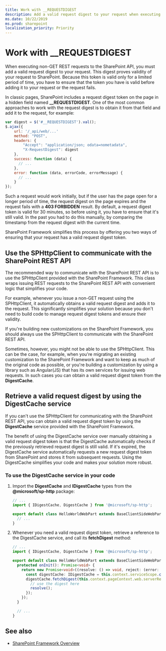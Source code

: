 ```yaml
---
title: Work with __REQUESTDIGEST
description: Add a valid request digest to your request when executing non-GET REST requests to the SharePoint API.
ms.date: 10/22/2019
ms.prod: sharepoint
localization_priority: Priority
---
```

# Work with __REQUESTDIGEST

When executing non-GET REST requests to the SharePoint API, you must add a valid request digest to your request. This digest proves validity of your request to SharePoint. Because this token is valid only for a limited period of time, you have to ensure that the token you have is valid before adding it to your request or the request fails.

In classic pages, SharePoint includes a request digest token on the page in a hidden field named **__REQUESTDIGEST**. One of the most common approaches to work with the request digest is to obtain it from that field and add it to the request, for example:

```javascript
var digest = $('#__REQUESTDIGEST').val();
$.ajax({
    url: '/_api/web/...'
    method: "POST",
    headers: {
        "Accept": "application/json; odata=nometadata",
        "X-RequestDigest": digest
    },
    success: function (data) {
      // ...
    },
    error: function (data, errorCode, errorMessage) {
      // ...
    }
});
```

Such a request would work initially, but if the user has the page open for a longer period of time, the request digest on the page expires and the request fails with a **403 FORBIDDEN** result. By default, a request digest token is valid for 30 minutes, so before using it, you have to ensure that it's still valid. In the past you had to do this manually, by comparing the timestamp from the request digest with the current time.

SharePoint Framework simplifies this process by offering you two ways of ensuring that your request has a valid request digest token.

## Use the SPHttpClient to communicate with the SharePoint REST API

The recommended way to communicate with the SharePoint REST API is to use the SPHttpClient provided with the SharePoint Framework. This class wraps issuing REST requests to the SharePoint REST API with convenient logic that simplifies your code.

For example, whenever you issue a non-GET request using the SPHttpClient, it automatically obtains a valid request digest and adds it to the request. This significantly simplifies your solution because you don't need to build code to manage request digest tokens and ensure their validity.

If you're building new customizations on the SharePoint Framework, you should always use the SPHttpClient to communicate with the SharePoint REST API.

Sometimes, however, you might not be able to use the SPHttpClient. This can be the case, for example, when you're migrating an existing customization to the SharePoint Framework and want to keep as much of the original code as possible, or you're building a customization by using a library such as Angular(JS) that has its own services for issuing web requests. In such cases you can obtain a valid request digest token from the **DigestCache**.

## Retrieve a valid request digest by using the DigestCache service

If you can't use the SPHttpClient for communicating with the SharePoint REST API, you can obtain a valid request digest token by using the **DigestCache** service provided with the SharePoint Framework.

The benefit of using the DigestCache service over manually obtaining a valid request digest token is that the DigestCache automatically checks if the previously retrieved request digest is still valid. If it's expired, the DigestCache service automatically requests a new request digest token from SharePoint and stores it from subsequent requests. Using the DigestCache simplifies your code and makes your solution more robust.

### To use the DigestCache service in your code

1. Import the **DigestCache** and **IDigestCache** types from the **\@microsoft/sp-http** package:

    ```typescript
    // ...
    import { IDigestCache, DigestCache } from '@microsoft/sp-http';

    export default class HelloWorldWebPart extends BaseClientSideWebPart<IHelloWorldWebPartProps> {
      // ...
    }
    ```

1. Whenever you need a valid request digest token, retrieve a reference to the DigestCache service, and call its **fetchDigest** method:

    ```typescript
    // ...
    import { IDigestCache, DigestCache } from '@microsoft/sp-http';

    export default class HelloWorldWebPart extends BaseClientSideWebPart<IHelloWorldWebPartProps> {
      protected onInit(): Promise<void> {
        return new Promise<void>((resolve: () => void, reject: (error: any) => void): void => {
          const digestCache: IDigestCache = this.context.serviceScope.consume(DigestCache.serviceKey);
          digestCache.fetchDigest(this.context.pageContext.web.serverRelativeUrl).then((digest: string): void => {
            // use the digest here
            resolve();
          });
        });
      }

      // ...
    }
    ```

  ## See also

- [SharePoint Framework Overview](../../sharepoint-framework-overview.md)
